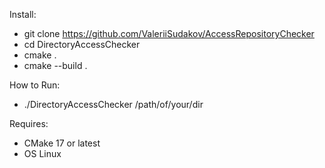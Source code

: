 Install:

- git clone https://github.com/ValeriiSudakov/AccessRepositoryChecker
- cd DirectoryAccessChecker
- cmake .
- cmake --build .

How to Run:
- ./DirectoryAccessChecker /path/of/your/dir

Requires:
- CMake 17 or latest
- OS Linux

